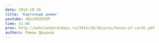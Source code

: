 ```yaml
---
date: 2014-10-26
title: 'Карточный домик'
youtube: dQoz5KZUH2M
time: 41:04
pres: http://webstandardsdays.ru/2014/10/26/pres/house-of-cards.pdf
authors: Роман Дворнов
---
```

